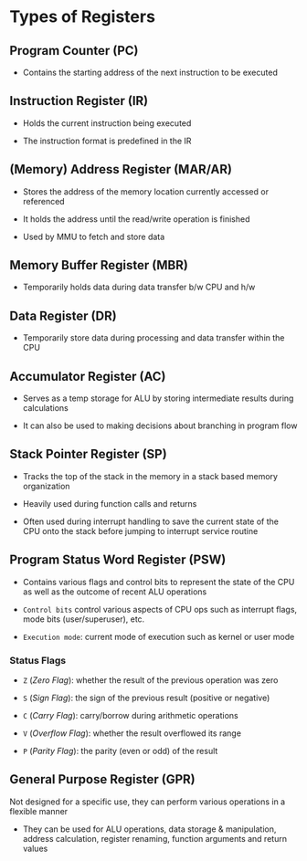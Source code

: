 # Types of Registers

## Program Counter (PC)

- Contains the starting address of the next instruction to be executed

## Instruction Register (IR)

- Holds the current instruction being executed

- The instruction format is predefined in the IR

## (Memory) Address Register (MAR/AR)

- Stores the address of the memory location currently accessed or referenced

- It holds the address until the read/write operation is finished

- Used by MMU to fetch and store data

## Memory Buffer Register (MBR)

- Temporarily holds data during data transfer b/w CPU and h/w

## Data Register (DR)

- Temporarily store data during processing and data transfer within the CPU

## Accumulator Register (AC)

- Serves as a temp storage for ALU by storing intermediate results during calculations

- It can also be used to making decisions about branching in program flow

## Stack Pointer Register (SP)

- Tracks the top of the stack in the memory in a stack based memory organization

- Heavily used during function calls and returns

- Often used during interrupt handling to save the current state of the CPU onto
the stack before jumping to interrupt service routine

## Program Status Word Register (PSW)

- Contains various flags and control bits to represent the state of the CPU as well
as the outcome of recent ALU operations

- `Control bits` control various aspects of CPU ops such as interrupt flags, mode
bits (user/superuser), etc.

- `Execution mode`: current mode of execution such as kernel or user mode

### Status Flags

- `Z` (*Zero Flag*): whether the result of the previous operation was zero

- `S` (*Sign Flag*): the sign of the previous result (positive or negative)

- `C` (*Carry Flag*): carry/borrow during arithmetic operations

- `V` (*Overflow Flag*): whether the result overflowed its range

- `P` (*Parity Flag*): the parity (even or odd) of the result

## General Purpose Register (GPR)

Not designed for a specific use, they can perform various operations in a flexible
manner

- They can be used for ALU operations, data storage & manipulation, address calculation,
register renaming, function arguments and return values
